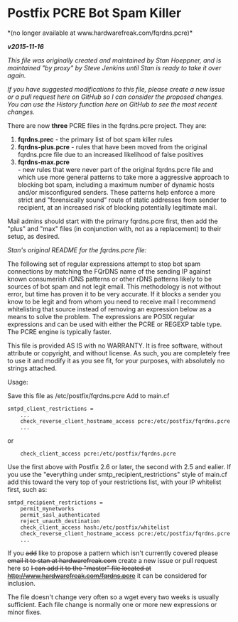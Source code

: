 <h1>Postfix PCRE Bot Spam Killer</h2>
*(no longer available at www.hardwarefreak.com/fqrdns.pcre)*

<strong><em>v2015-11-16</em></strong>

<em>This file was originally created and maintained by Stan Hoeppner, and is maintained "by proxy" by Steve Jenkins until Stan is ready to take it over again.</em>

<em>If you have suggested modifications to this file, please create a new issue or a pull request here on GitHub so I can consider the proposed changes. You can use the History function here on GitHub to see the most recent changes.</em>

There are now <strong>three</strong> PCRE files in the fqrdns.pcre project. They are:

<ol>
<li><strong>fqrdns.prec</strong> - the primary list of bot spam killer rules</li>
<li><strong>fqrdns-plus.pcre</strong> - rules that have been moved from the original fqrdns.pcre file due to an increased likelihood of false positives</li>
<li><strong>fqrdns-max.pcre</strong></li> - new rules that were never part of the original fqrdns.pcre file and which use more general patterns to take more a aggressive approach to blocking bot spam, including a maximum number of dynamic hosts and/or misconfigured senders. These patterns help enforce a more strict and "forensically sound" route of static addresses from sender to recipient, at an increased risk of blocking potentially legitimate mail.
</ol>

Mail admins should start with the primary fqrdns.pcre first, then add the "plus" and "max" files (in conjunction with, not as a replacement) to their setup, as desired.

<em>Stan's original README for the fqrdns.pcre file:</em>

The following set of regular expressions attempt to stop bot spam connections
by matching the FQrDNS name of the sending IP against known consumerish rDNS
patterns or other rDNS patterns likely to be sources of bot spam and not legit
email.  This methodology is not without error, but time has proven it to be very
accurate.  If it blocks a sender you know to be legit and from whom you need to
receive mail I recommend whitelisting that source instead of removing an expression
below as a means to solve the problem.  The expressions are POSIX regular
expressions and can be used with either the PCRE or REGEXP table type.  The PCRE
engine is typically faster.

This file is provided AS IS with no WARRANTY.  It is free software, without attribute
or copyright, and without license.  As such, you are completely free to use it
and modify it as you see fit, for your purposes, with absolutely no strings attached.

Usage:

Save this file as /etc/postfix/fqrdns.pcre
Add to main.cf

    smtpd_client_restrictions =
    	...
    	check_reverse_client_hostname_access pcre:/etc/postfix/fqrdns.pcre
    	...

or

    	check_client_access pcre:/etc/postfix/fqrdns.pcre

Use the first above with Postfix 2.6 or later, the second with 2.5 and ealier.  If you
use the "everything under smtp_recipient_restrictions" style of main.cf add this
toward the very top of your restrictions list, with your IP whitelist first, such as:

    smtpd_recipient_restrictions =
    	permit_mynetworks
    	permit_sasl_authenticated
    	reject_unauth_destination
    	check_client_access hash:/etc/postfix/whitelist
    	check_reverse_client_hostname_access pcre:/etc/postfix/fqrdns.pcre
    	...

If you ~~add~~ like to propose a pattern which isn't currently covered please ~~email it to stan at hardwarefreak.com~~ create a new issue or pull request here so ~~I can add it to the "master" file located at http://www.hardwarefreak.com/fqrdns.pcre~~ it can be considered for inclusion.

The file doesn't change very often so a wget every two weeks is usually sufficient.
Each file change is normally one or more new expressions or minor fixes.
